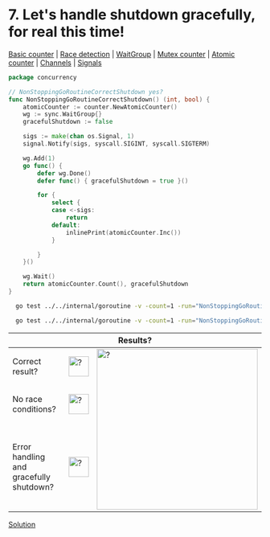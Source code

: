 # 7. Let's handle shutdown gracefully, for real this time!

[Basic counter](counter/basic.md) | [Race detection](race/race.md) | [WaitGroup](../../internal/buildingblocks/sync/waitgroup/README.md) | [Mutex counter](counter/mutex.md) | [Atomic counter](counter/atomic.md) | [Channels](../../internal/buildingblocks/channel/README.md) | [Signals](../../internal/buildingblocks/signal/README.md)

```go
package concurrency

// NonStoppingGoRoutineCorrectShutdown yes?
func NonStoppingGoRoutineCorrectShutdown() (int, bool) {
	atomicCounter := counter.NewAtomicCounter()
	wg := sync.WaitGroup{}
	gracefulShutdown := false

	sigs := make(chan os.Signal, 1)
	signal.Notify(sigs, syscall.SIGINT, syscall.SIGTERM)

	wg.Add(1)
	go func() {
		defer wg.Done()
		defer func() { gracefulShutdown = true }()

		for {
			select {
			case <-sigs:
				return
			default:
				inlinePrint(atomicCounter.Inc())
			}

		}
	}()

	wg.Wait()
	return atomicCounter.Count(), gracefulShutdown
}
```

```bash
  go test ../../internal/goroutine -v -count=1 -run="NonStoppingGoRoutineCorrectShutdown$" 
```

```bash
  go test ../../internal/goroutine -v -count=1 -run="NonStoppingGoRoutineCorrectShutdown$" -race 
```

<table>
<thead> 
  <tr> 
    <th colspan="3">Results?</th> 
  </tr>
</thead>
<tbody>
  <tr>
    <td>Correct result?</td>
    <td><img height="40" src="../images/question.svg" width="40" alt="?"/></td>
    <td rowspan="3"><img height="320" src="https://media.giphy.com/media/XEaxdA1mObxm40bnpM/giphy.gif" width="320" alt="?"/></td>
  </tr> 
  <tr>
    <td>No race conditions?</td>
    <td><img height="40" src="../images/question.svg" width="40" alt="?"/></td> 
  </tr>
  <tr>
    <td>Error handling and gracefully shutdown?</td>
    <td><img height="40" src="../images/question.svg" width="40" alt="?"/></td>
  </tr>
</tbody>
</table> 

[Solution](example_7_solution.md)